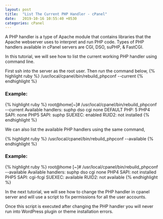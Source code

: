 ```yaml
---
layout: post
title:  "List The Current PHP Handler - cPanel"
date:   2019-10-16 10:55:40 +0530
categories: cPanel
---
```


A PHP handler is a type of Apache module that contains libraries that the Apache webserver uses to interpret and run PHP code. Types of PHP handlers available in cPanel servers are CGI, DSO, suPHP, & FastCGI.

In this tutorial, we will see how to list the current working PHP handler using command line.

First ssh into the server as the root user. Then run the command below,
{% highlight ruby %}
/usr/local/cpanel/bin/rebuild_phpconf --current
{% endhighlight %}

### Example:
{% highlight ruby %}
root@home[~]# /usr/local/cpanel/bin/rebuild_phpconf --current
Available handlers: suphp dso cgi none
DEFAULT PHP: 5
PHP4 SAPI: none
PHP5 SAPI: suphp
SUEXEC: enabled
RUID2: not installed
{% endhighlight %}

We can also list the available PHP handlers using the same command,

{% highlight ruby %}
/usr/local/cpanel/bin/rebuild_phpconf --available
{% endhighlight %}

### Example:
{% highlight ruby %}
root@home [~]# /usr/local/cpanel/bin/rebuild_phpconf --available
Available handlers: suphp dso cgi none
PHP4 SAPI: not installed
PHP5 SAPI: cgi-fcgi
SUEXEC: available
RUID2: not available
{% endhighlight %}

In the next tutorial, we will see how to change the PHP handler in cpanel server and will use a script to fix permissions for all the user accounts.

Once this script is executed after changing the PHP handler you will never run into WordPress plugin or theme installation errors.


